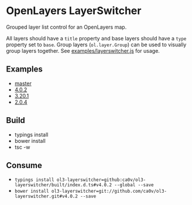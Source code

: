 # OpenLayers LayerSwitcher

Grouped layer list control for an OpenLayers map.

All layers should have a `title` property and base layers should have a `type` property set to `base`. Group layers (`ol.layer.Group`) can be used to visually group layers together. See [examples/layerswitcher.js](examples/layerswitcher.js) for usage.

## Examples

* [master](https://rawgit.com/ca0v/ol3-layerswitcher/master/rawgit.html)
* [4.0.2](https://rawgit.com/ca0v/ol3-layerswitcher/v4.0.2/rawgit.html)
* [3.20.1](https://rawgit.com/ca0v/ol3-layerswitcher/v3.20.1/rawgit.html)
* [2.0.4](https://cdn.rawgit.com/ca0v/ol3-layerswitcher/v2.0.4/rawgit.html)

## Build

* typings install
* bower install
* tsc -w

## Consume

* `typings install ol3-layerswitcher=github:ca0v/ol3-layerswitcher/built/index.d.ts#v4.0.2 --global --save`
* `bower install ol3-layerswitcher=git://github.com/ca0v/ol3-layerswitcher.git#v4.0.2 --save`
